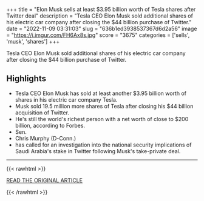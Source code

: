+++
title = "Elon Musk sells at least $3.95 billion worth of Tesla shares after Twitter deal"
description = "Tesla CEO Elon Musk sold additional shares of his electric car company after closing the $44 billion purchase of Twitter."
date = "2022-11-09 03:31:03"
slug = "636b1ed3938537367d6d2a56"
image = "https://i.imgur.com/FH6Ax8s.jpg"
score = "3675"
categories = ['sells', 'musk', 'shares']
+++

Tesla CEO Elon Musk sold additional shares of his electric car company after closing the $44 billion purchase of Twitter.

## Highlights

- Tesla CEO Elon Musk has sold at least another $3.95 billion worth of shares in his electric car company Tesla.
- Musk sold 19.5 million more shares of Tesla after closing his $44 billion acquisition of Twitter.
- He's still the world's richest person with a net worth of close to $200 billion, according to Forbes.
- Sen.
- Chris Murphy (D-Conn.)
- has called for an investigation into the national security implications of Saudi Arabia's stake in Twitter following Musk's take-private deal.

---

{{< rawhtml >}}
  <p class="article-category">
    <a target="_blank" href="https://www.cnbc.com/2022/11/08/elon-musk-sells-at-least-3point95-billion-worth-of-tesla-shares.html">READ THE ORIGINAL ARTICLE</a>
  </p>
{{< /rawhtml >}}
